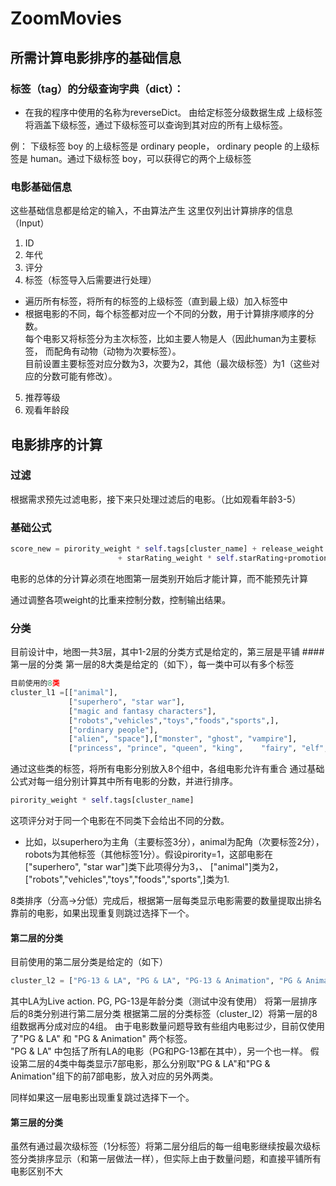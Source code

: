 # ZoomMovies


## 所需计算电影排序的基础信息
### 标签（tag）的分级查询字典（dict）：
- 在我的程序中使用的名称为reverseDict。
由给定标签分级数据生成
上级标签将涵盖下级标签，通过下级标签可以查询到其对应的所有上级标签。

例：
下级标签 boy 的上级标签是 ordinary people， ordinary people 的上级标签是 human。通过下级标签 boy，可以获得它的两个上级标签

### 电影基础信息
这些基础信息都是给定的输入，不由算法产生
这里仅列出计算排序的信息 （Input）
1. ID
2. 年代
3. 评分
4. 标签（标签导入后需要进行处理）
  - 遍历所有标签，将所有的标签的上级标签（直到最上级）加入标签中
  - 根据电影的不同，每个标签都对应一个不同的分数，用于计算排序顺序的分数。\
  每个电影又将标签分为主次标签，比如主要人物是人（因此human为主要标签， 而配角有动物（动物为次要标签）。\
  目前设置主要标签对应分数为3，次要为2，其他（最次级标签）为1（这些对应的分数可能有修改）。
5. 推荐等级
6. 观看年龄段

## 电影排序的计算

### 过滤
根据需求预先过滤电影，接下来只处理过滤后的电影。（比如观看年龄3-5）

### 基础公式
```python
score_new = pirority_weight * self.tags[cluster_name] + release_weight * release_score(self.releaseDate)\
                        + starRating_weight * self.starRating+promotion_weight*self.promotion
```
电影的总体的分计算必须在地图第一层类别开始后才能计算，而不能预先计算

通过调整各项weight的比重来控制分数，控制输出结果。

### 分类
目前设计中，地图一共3层，其中1-2层的分类方式是给定的，第三层是平铺
####第一层的分类
第一层的8大类是给定的（如下），每一类中可以有多个标签 
```python
目前使用的8类
cluster_l1 =[["animal"],
             ["superhero", "star war"],
             ["magic and fantasy characters"],
             ["robots","vehicles","toys","foods","sports",],
             ["ordinary people"],
             ["alien", "space"],["monster", "ghost", "vampire"],
             ["princess", "prince", "queen", "king",	"fairy", "elf", "mermaid", "smurf","snowman"]]
```
通过这些类的标签，将所有电影分别放入8个组中，各组电影允许有重合
通过基础公式对每一组分别计算其中所有电影的分数，并进行排序。
```python
pirority_weight * self.tags[cluster_name]
```
这项评分对于同一个电影在不同类下会给出不同的分数。
- 比如，以superhero为主角（主要标签3分），animal为配角（次要标签2分），robots为其他标签（其他标签1分）。假设pirority=1，这部电影在["superhero", "star war"]类下此项得分为3，、
["animal"]类为2，["robots","vehicles","toys","foods","sports",]类为1.

8类排序（分高->分低）完成后，根据第一层每类显示电影需要的数量提取出排名靠前的电影，如果出现重复则跳过选择下一个。


#### 第二层的分类
目前使用的第二层分类是给定的（如下）
```python
cluster_l2 = ["PG-13 & LA", "PG & LA", "PG-13 & Animation", "PG & Animation"]
```
其中LA为Live action. PG, PG-13是年龄分类（测试中没有使用）
将第一层排序后的8类分别进行第二层分类
根据第二层的分类标签（cluster_l2）将第一层的8组数据再分成对应的4组。
由于电影数量问题导致有些组内电影过少，目前仅使用了"PG & LA" 和 "PG & Animation" 两个标签。\
"PG & LA" 中包括了所有LA的电影（PG和PG-13都在其中），另一个也一样。
假设第二层的4类中每类显示7部电影，那么分别取"PG & LA"和"PG & Animation"组下的前7部电影，放入对应的另外两类。

同样如果这一层电影出现重复跳过选择下一个。

#### 第三层的分类
虽然有通过最次级标签（1分标签）将第二层分组后的每一组电影继续按最次级标签分类排序显示（和第一层做法一样），但实际上由于数量问题，和直接平铺所有电影区别不大

